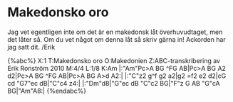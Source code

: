 # Makedonsko oro

Jag vet egentligen inte om det är en makedonsk låt överhuvudtaget, men det låter så. Om du vet något om denna låt så skriv gärna in! Ackorden har jag satt dit. /Erik

{%abc%}
X:1
T:Makedonsko oro
O:Makedonien
Z:ABC-transkribering av Erik Ronström 2010
M:4/4
L:1/8
K:Am
|:"Am"Pc>A BG ^FG AB|Pc>A BG A2 d2|Pc>A BG ^FG AB|Pc>A BG A>d A2:| 
|:"C"z2 g^f g2 a2|g2 =f2 e2 d2|cG cd "G7"ec dB|"C"c4 z4:|
|:"Dm"d8|"G"ec dB "C"c2 BG|"F"z G AB "G"cA BG|"Am"A8:|
{%endabc%}
